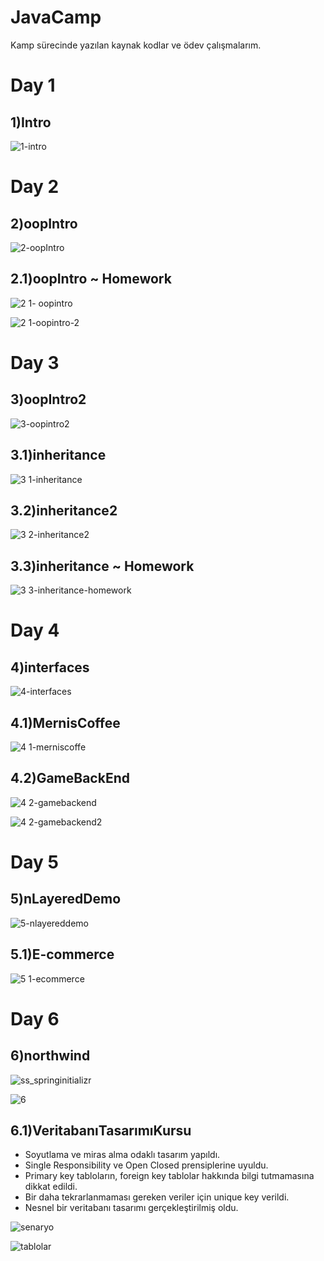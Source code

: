 # JavaCamp

Kamp sürecinde yazılan kaynak kodlar ve ödev çalışmalarım.

# Day 1
## 1)Intro
![1-intro](https://user-images.githubusercontent.com/57464067/117744297-16b3c380-b211-11eb-9e95-eeb33dc9dec6.png)
# Day 2
## 2)oopIntro
![2-oopIntro](https://user-images.githubusercontent.com/57464067/117744313-1d423b00-b211-11eb-9338-292831ec93a8.png)
## 2.1)oopIntro ~ Homework
![2 1- oopintro](https://user-images.githubusercontent.com/57464067/117744302-1a474a80-b211-11eb-9f95-08929abf5725.png)

![2 1-oopintro-2](https://user-images.githubusercontent.com/57464067/117744308-1c110e00-b211-11eb-94bc-deee25d6932a.png)
# Day 3
## 3)oopIntro2
![3-oopintro2](https://user-images.githubusercontent.com/57464067/117744338-26cba300-b211-11eb-9459-251ed42a28cc.png)
## 3.1)inheritance
![3 1-inheritance](https://user-images.githubusercontent.com/57464067/117744320-1fa49500-b211-11eb-8108-ac11bc363857.png)
## 3.2)inheritance2
![3 2-inheritance2](https://user-images.githubusercontent.com/57464067/117744333-23d0b280-b211-11eb-998a-5e02d1b977b7.png)
## 3.3)inheritance ~ Homework
![3 3-inheritance-homework](https://user-images.githubusercontent.com/57464067/117744334-259a7600-b211-11eb-911d-415f134ad4d8.png)
# Day 4
## 4)interfaces
![4-interfaces](https://user-images.githubusercontent.com/57464067/117744887-27186e00-b212-11eb-950a-55778dc5d66d.png)
## 4.1)MernisCoffee
![4 1-merniscoffe](https://user-images.githubusercontent.com/57464067/117744342-28956680-b211-11eb-9edb-85eda3a5a127.png)
## 4.2)GameBackEnd
![4 2-gamebackend](https://user-images.githubusercontent.com/57464067/117744350-2af7c080-b211-11eb-9da9-1b40d3ee9b38.png)

![4 2-gamebackend2](https://user-images.githubusercontent.com/57464067/117744352-2cc18400-b211-11eb-820c-9358284b1ec6.png)
# Day 5
## 5)nLayeredDemo
![5-nlayereddemo](https://user-images.githubusercontent.com/57464067/117744366-334ffb80-b211-11eb-9fa8-0a16f4a16a21.png)
## 5.1)E-commerce
![5 1-ecommerce](https://user-images.githubusercontent.com/57464067/117744359-30eda180-b211-11eb-9d73-a0ff9956b7be.png)
# Day 6
## 6)northwind
![ss_springinitializr](https://user-images.githubusercontent.com/57464067/118120831-2a218300-b3f9-11eb-8b28-78c5eb3d350b.png)

![6](https://user-images.githubusercontent.com/57464067/117744371-34812880-b211-11eb-8fb2-3950d90eedaa.png)
## 6.1)VeritabanıTasarımıKursu
- Soyutlama ve miras alma odaklı tasarım yapıldı.
- Single Responsibility ve Open Closed prensiplerine uyuldu.
- Primary key tabloların, foreign key tablolar hakkında bilgi tutmamasına dikkat edildi.
- Bir daha tekrarlanmaması gereken veriler için unique key verildi.
- Nesnel bir veritabanı tasarımı gerçekleştirilmiş oldu.

![senaryo](https://user-images.githubusercontent.com/57464067/118120832-2aba1980-b3f9-11eb-9ac1-1a9e93d8c3c9.png)

![tablolar](https://user-images.githubusercontent.com/57464067/118120828-28f05600-b3f9-11eb-88d1-b8afc7c59ce5.png)
